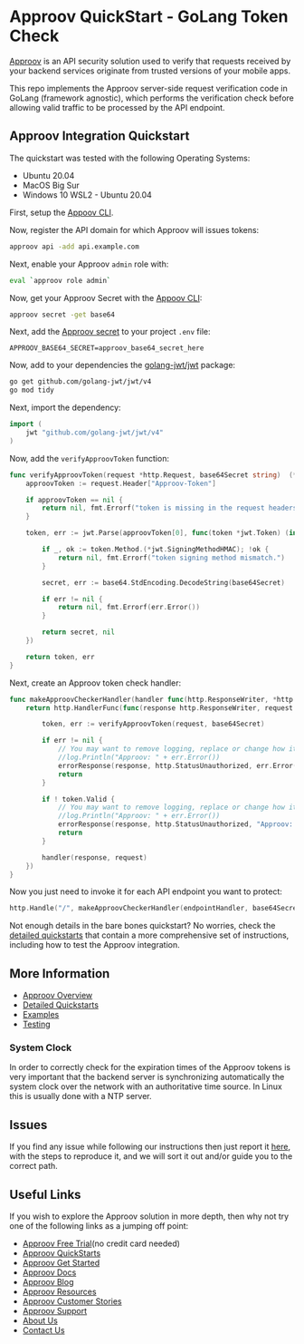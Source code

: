 # Approov QuickStart - GoLang Token Check

[Approov](https://approov.io) is an API security solution used to verify that requests received by your backend services originate from trusted versions of your mobile apps.

This repo implements the Approov server-side request verification code in GoLang (framework agnostic), which performs the verification check before allowing valid traffic to be processed by the API endpoint.


## Approov Integration Quickstart

The quickstart was tested with the following Operating Systems:

* Ubuntu 20.04
* MacOS Big Sur
* Windows 10 WSL2 - Ubuntu 20.04

First, setup the [Appoov CLI](https://approov.io/docs/latest/approov-installation/index.html#initializing-the-approov-cli).

Now, register the API domain for which Approov will issues tokens:

```bash
approov api -add api.example.com
```

Next, enable your Approov `admin` role with:

```bash
eval `approov role admin`
````

Now, get your Approov Secret with the [Appoov CLI](https://approov.io/docs/latest/approov-installation/index.html#initializing-the-approov-cli):

```bash
approov secret -get base64
```

Next, add the [Approov secret](https://approov.io/docs/latest/approov-usage-documentation/#account-secret-key-export) to your project `.env` file:

```env
APPROOV_BASE64_SECRET=approov_base64_secret_here
```

Now, add to your dependencies the [golang-jwt/jwt](github.com/dgrijalva/jwt-gohttps://github.com/golang-jwt/jwt) package:

```bash
go get github.com/golang-jwt/jwt/v4
go mod tidy
```

Next, import the dependency:

```go
import (
    jwt "github.com/golang-jwt/jwt/v4"
)
```

Now, add the `verifyApproovToken` function:

```go
func verifyApproovToken(request *http.Request, base64Secret string)  (*jwt.Token, error) {
    approovToken := request.Header["Approov-Token"]

    if approovToken == nil {
        return nil, fmt.Errorf("token is missing in the request headers.")
    }

    token, err := jwt.Parse(approovToken[0], func(token *jwt.Token) (interface{}, error) {

        if _, ok := token.Method.(*jwt.SigningMethodHMAC); !ok {
            return nil, fmt.Errorf("token signing method mismatch.")
        }

        secret, err := base64.StdEncoding.DecodeString(base64Secret)

        if err != nil {
            return nil, fmt.Errorf(err.Error())
        }

        return secret, nil
    })

    return token, err
}
```

Next, create an Approov token check handler:

```go
func makeApproovCheckerHandler(handler func(http.ResponseWriter, *http.Request), base64Secret string) http.Handler {
    return http.HandlerFunc(func(response http.ResponseWriter, request *http.Request) {

        token, err := verifyApproovToken(request, base64Secret)

        if err != nil {
            // You may want to remove logging, replace or change how its logging
            //log.Println("Approov: " + err.Error())
            errorResponse(response, http.StatusUnauthorized, err.Error())
            return
        }

        if ! token.Valid {
            // You may want to remove logging, replace or change how its logging
            //log.Println("Approov: " + err.Error())
            errorResponse(response, http.StatusUnauthorized, "Approov: token is invalid.")
            return
        }

        handler(response, request)
    })
}
```

Now you just need to invoke it for each API endpoint you want to protect:

```go
http.Handle("/", makeApproovCheckerHandler(endpointHandler, base64Secret))
```

Not enough details in the bare bones quickstart? No worries, check the [detailed quickstarts](QUICKSTARTS.md) that contain a more comprehensive set of instructions, including how to test the Approov integration.


## More Information

* [Approov Overview](OVERVIEW.md)
* [Detailed Quickstarts](QUICKSTARTS.md)
* [Examples](EXAMPLES.md)
* [Testing](TESTING.md)

### System Clock

In order to correctly check for the expiration times of the Approov tokens is very important that the backend server is synchronizing automatically the system clock over the network with an authoritative time source. In Linux this is usually done with a NTP server.


## Issues

If you find any issue while following our instructions then just report it [here](https://github.com/approov/quickstart-golang-token-check/issues), with the steps to reproduce it, and we will sort it out and/or guide you to the correct path.


## Useful Links

If you wish to explore the Approov solution in more depth, then why not try one of the following links as a jumping off point:

* [Approov Free Trial](https://approov.io/signup)(no credit card needed)
* [Approov QuickStarts](https://approov.io/docs/latest/approov-integration-examples/)
* [Approov Get Started](https://approov.io/product/demo)
* [Approov Docs](https://approov.io/docs)
* [Approov Blog](https://approov.io/blog/)
* [Approov Resources](https://approov.io/resource/)
* [Approov Customer Stories](https://approov.io/customer)
* [Approov Support](https://approov.io/contact)
* [About Us](https://approov.io/company)
* [Contact Us](https://approov.io/contact)
